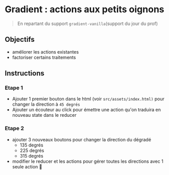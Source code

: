# Gradient : actions aux petits oignons

> En repartant du support `gradient-vanilla`(support du jour du prof)

## Objectifs

- améliorer les actions existantes
- factoriser certains traitements

## Instructions

### Etape 1

- Ajouter 1 premier bouton dans le html (voir `src/assets/index.html)` pour changer la direction à `45 degrés`
- Ajouter un écouteur au click pour émettre une action qu'on traduira en nouveau state dans le reducer

### Etape 2

- ajouter 3 nouveaux boutons pour changer la direction du dégradé
  - 135 degrés
  - 225 degrés
  - 315 degrés
- modifier le reducer et les actions pour gérer toutes les directions avec 1 seule action :thinking:
